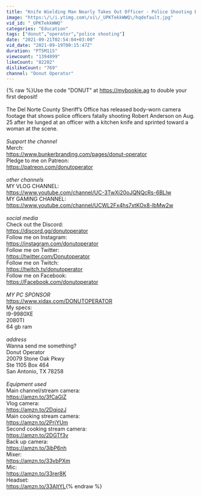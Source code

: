 ```yaml
---
title: "Knife Wielding Man Nearly Takes Out Officer - Police Shooting Breakdown"
image: "https:\/\/i.ytimg.com\/vi\/_UPKTekkWWQ\/hqdefault.jpg"
vid_id: "_UPKTekkWWQ"
categories: "Education"
tags: ["donut","operator","police shooting"]
date: "2021-09-21T02:54:04+03:00"
vid_date: "2021-09-19T00:15:47Z"
duration: "PT5M11S"
viewcount: "1394899"
likeCount: "82202"
dislikeCount: "769"
channel: "Donut Operator"
---
```

{% raw %}Use the code &quot;DONUT&quot; at <a rel="nofollow" target="blank" href="https://mybookie.ag">https://mybookie.ag</a> to double your first deposit!<br /><br />The Del Norte County Sheriff’s Office has released body-worn camera footage that shows police officers fatally shooting Robert Anderson on Aug. 25 after he lunged at an officer with a kitchen knife and sprinted toward a woman at the scene.<br /><br />*Support the channel*<br />Merch:<br /><a rel="nofollow" target="blank" href="https://www.bunkerbranding.com/pages/donut-operator">https://www.bunkerbranding.com/pages/donut-operator</a><br />Pledge to me on Patreon: <br /><a rel="nofollow" target="blank" href="https://patreon.com/donutoperator">https://patreon.com/donutoperator</a><br /><br />*other channels*<br />MY VLOG CHANNEL: <br /><a rel="nofollow" target="blank" href="https://www.youtube.com/channel/UC-3TwXj20oJQNQcRs-6BLlw">https://www.youtube.com/channel/UC-3TwXj20oJQNQcRs-6BLlw</a><br />MY GAMING CHANNEL: <br /><a rel="nofollow" target="blank" href="https://www.youtube.com/channel/UCWL2Fx4hs7xtKOx8-lbMw2w">https://www.youtube.com/channel/UCWL2Fx4hs7xtKOx8-lbMw2w</a><br /><br />*social media*<br />Check out the Discord: <br /><a rel="nofollow" target="blank" href="https://discord.gg/donutoperator">https://discord.gg/donutoperator</a><br />Follow me on Instagram: <br /><a rel="nofollow" target="blank" href="https://instagram.com/donutoperator">https://instagram.com/donutoperator</a><br />Follow me on Twitter: <br /><a rel="nofollow" target="blank" href="https://twitter.com/Donutoperator">https://twitter.com/Donutoperator</a><br />Follow me on Twitch: <br /><a rel="nofollow" target="blank" href="https://twitch.tv/donutoperator">https://twitch.tv/donutoperator</a><br />Follow me on Facebook: <br /><a rel="nofollow" target="blank" href="https://Facebook.com/donutoperator">https://Facebook.com/donutoperator</a><br /><br />*MY PC SPONSOR*<br /><a rel="nofollow" target="blank" href="https://www.xidax.com/DONUTOPERATOR">https://www.xidax.com/DONUTOPERATOR</a><br />My specs:<br />I9-9980XE<br />2080TI<br />64 gb ram<br /><br />*address*<br />Wanna send me something? <br />Donut Operator<br />20079 Stone Oak Pkwy<br />Ste 1105 Box 464<br />San Antonio, TX 78258<br /><br />*Equipment used*<br />Main channel/stream camera: <br /><a rel="nofollow" target="blank" href="https://amzn.to/3fCaGiZ">https://amzn.to/3fCaGiZ</a><br />Vlog camera: <br /><a rel="nofollow" target="blank" href="https://amzn.to/2DqiozJ">https://amzn.to/2DqiozJ</a><br />Main cooking stream camera: <br /><a rel="nofollow" target="blank" href="https://amzn.to/2PrjYUm">https://amzn.to/2PrjYUm</a><br />Second cooking stream camera: <br /><a rel="nofollow" target="blank" href="https://amzn.to/2DGTf3v">https://amzn.to/2DGTf3v</a><br />Back up camera: <br /><a rel="nofollow" target="blank" href="https://amzn.to/3ibP6nh">https://amzn.to/3ibP6nh</a><br />Mixer: <br /><a rel="nofollow" target="blank" href="https://amzn.to/33vbPXm">https://amzn.to/33vbPXm</a><br />Mic: <br /><a rel="nofollow" target="blank" href="https://amzn.to/33rer8K">https://amzn.to/33rer8K</a><br />Headset: <br /><a rel="nofollow" target="blank" href="https://amzn.to/33AltYL">https://amzn.to/33AltYL</a>{% endraw %}
